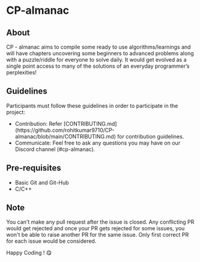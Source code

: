 # CP-almanac
## About
CP - almanac aims to compile some ready to use algorithms/learnings and will have chapters uncovering some beginners to advanced problems along with a puzzle/riddle for everyone to solve daily. It would get evolved as a single point access to many of the solutions of an everyday programmer’s perplexities!

## Guidelines
Participants must follow these guidelines in order to participate in the project:
<ul>
<li>Contribution: Refer [CONTRIBUTING.md](https://github.com/rohitkumar9710/CP-almanac/blob/main/CONTRIBUTING.md) for contribution guidelines.</li>
<li>Communicate: Feel free to ask any questions you may have on our Discord channel (#cp-almanac).</li>
</ul>

## Pre-requisites
<ul>
<li>Basic Git and Git-Hub</li>
<li>C/C++</li>
</ul>


## Note
You can't make any pull request after the issue is closed. Any conflicting PR would get rejected and once your PR gets rejected for some issues, you won't be able to raise another PR for the same issue. Only first correct PR for each issue would be considered.

Happy Coding ! :yum:
